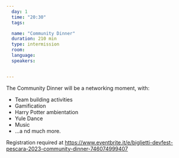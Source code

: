 ```yaml
---
  day: 1
  time: "20:30"
  tags:

  name: "Community Dinner"
  duration: 210 min
  type: intermission
  room: 
  language: 
  speakers:


---
```

The Community Dinner will be a networking moment, with:
- Team building activities
- Gamification
- Harry Potter ambientation
- Yule Dance
- Music
- ...a nd much more.

Registration required at https://www.eventbrite.it/e/biglietti-devfest-pescara-2023-community-dinner-746074999407
  